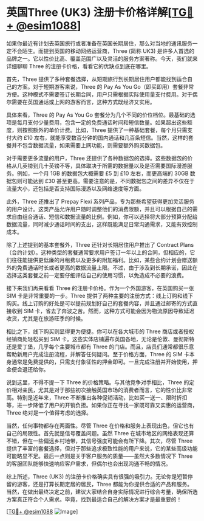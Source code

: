 # 英国Three (UK3) 注册卡价格详解[[TG💪+ @esim1088](https://t.me/s/esim1088)]

如果你最近有计划去英国旅行或者准备在英国长期居住，那么对当地的通讯服务一定不会陌生。而提到英国的移动网络运营商，Three (简称 UK3) 是许多人首选的品牌之一。它以性价比高、覆盖范围广以及灵活的服务方案著称。今天，我们就来详细聊聊 Three 的注册卡价格，看看它的优缺点到底在哪里。

首先，Three 提供了多种套餐选择，从短期旅行到长期居住用户都能找到适合自己的方案。对于短期游客来说，Three 的 Pay As You Go（即买即用）套餐非常方便。这种模式不需要签订长期合同，用户只需根据实际使用量支付费用。对于偶尔需要在英国通话或上网的游客而言，这种方式既经济又实用。

具体来看，Three 的 Pay As You Go 套餐分为几个不同的价位档位。最基础的选项是每月支付少量费用，包含一定的免费通话时间和短信数量。如果超出这些额度，则按照额外的单价计费。比如，Three 提供了一种基础套餐，每个月只需支付大约 £10 左右，就能享受数百分钟的国内通话和几百条短信。当然，这样的套餐并不包含数据流量，如果需要上网功能，则需要额外购买数据包。

对于需要更多流量的用户，Three 还提供了各种数据包的选择。这些数据包的价格从几英镑到几十英镑不等，具体取决于所需的数据量以及是否需要国际漫游服务。例如，一个月 1GB 的数据包大概需要 £5 到 £10 左右，而更高端的 30GB 数据包则可能达到 £30 甚至更高。需要注意的是，不同数据包之间的差异不仅在于流量大小，还包括是否支持国际漫游以及网络速度等方面。

此外，Three 还推出了 Prepay Flexi 系列产品，专为那些希望获得更加灵活服务的用户设计。这类产品允许用户随时调整他们的消费限额，并且可以根据自己的需求自由组合通话、短信和数据流量的比例。例如，你可以选择将大部分预算分配给数据流量，同时减少通话时间的支出，这样既能满足日常沟通需求，又能有效控制成本。

除了上述提到的基本套餐外，Three 还针对长期居住用户推出了 Contract Plans（合约计划）。这种类型的套餐通常要求用户签订一年以上的合同，但相应的，它们往往能提供更低廉的月租费以及更多的附加福利。比如，某些合约计划会赠送额外的免费通话时长或者更高的数据流量上限。不过，由于涉及到长期承诺，因此在选择这类套餐之前一定要仔细评估自己的使用习惯，以免造成不必要的浪费。

接下来我们再来看看 Three 的注册卡价格。作为一个外国游客，在英国购买一张 SIM 卡是非常重要的一步。Three 提供了两种主要的注册方式：线上订购和线下购买。线上订购的好处是可以提前规划好自己的套餐内容，并且通过邮寄的方式直接收到 SIM 卡，省去了奔波之苦。然而，这种方式可能会因为物流原因导致延迟收货，尤其是在旅游旺季的时候。

相比之下，线下购买则显得更为便捷。你可以在各大城市的 Three 商店或者授权经销商处轻松买到 SIM 卡。这些实体店铺遍布英国各地，无论是伦敦、曼彻斯特还是爱丁堡，几乎每个主要城市都有 Three 的门店。而且，店员们通常都很乐意帮助新用户完成注册流程，并解答任何疑问。至于价格方面，Three 的 SIM 卡本身通常是免费提供的，只需支付象征性的押金即可。一旦完成注册并开始使用，押金便会退还给你。

说到这里，不得不提一下 Three 的价格策略。与其他竞争对手相比，Three 的定价相对亲民，尤其是对于那些初次接触英国市场的消费者而言，它的性价比非常高。特别是近年来，Three 不断推出各种促销活动，比如买一送一、限时折扣等，进一步降低了用户的开销负担。如果你正在寻找一家既可靠又实惠的运营商，Three 绝对是一个值得考虑的选择。

当然，任何事物都存在两面性。尽管 Three 在价格和服务上表现出色，但它也有自己的局限性。首先就是信号覆盖问题。虽然 Three 在城市地区的网络表现还算不错，但在一些偏远乡村地带，其信号强度可能会有所下降。其次，尽管 Three 提供了丰富的套餐选择，但对于那些追求极致性能的用户来说，它的某些高级功能可能略显不足。最后一点则是关于客户服务的质量——虽然大多数情况下 Three 的客服团队能够快速响应客户需求，但偶尔也会出现沟通不畅的情况。

综上所述，Three (UK3) 的注册卡价格确实具有很强的吸引力。无论你是短暂停留的游客，还是打算长期定居的居民，Three 都能为你提供合适的产品和服务。当然，在做出最终决定之前，建议大家结合自身实际情况进行综合考量，确保所选方案真正符合个人需求。毕竟，找到最适合自己的解决方案才是最重要的！

[[TG💪+ @esim1088](https://t.me/s/esim1088) ![Image](https://i.postimg.cc/4NQfJmqS/Snipaste-2025-05-13-00-14-12.png)]